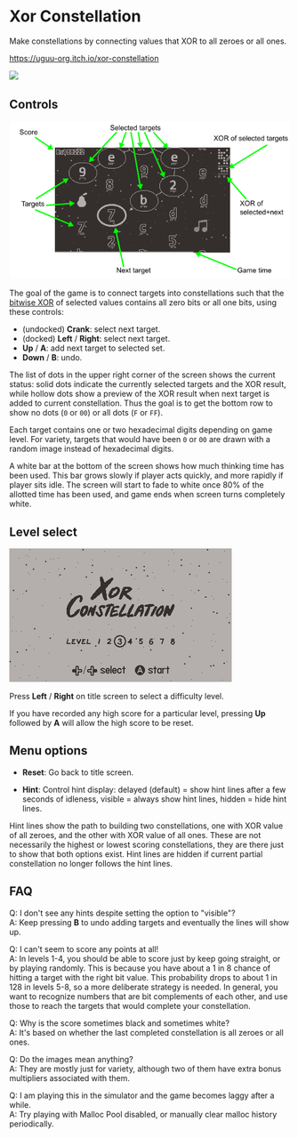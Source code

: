# Xor Constellation

Make constellations by connecting values that XOR to all zeroes or all ones.

https://uguu-org.itch.io/xor-constellation

![](doc/demo.gif)

## Controls

![](doc/gameplay.png)

The goal of the game is to connect targets into constellations such that the [bitwise XOR](https://en.wikipedia.org/wiki/Bitwise_operation#XOR) of selected values contains all zero bits or all one bits, using these controls:

+ (undocked) **Crank**: select next target.
+ (docked) **Left** / **Right**: select next target.
+ **Up** / **A**: add next target to selected set.
+ **Down** / **B**: undo.

The list of dots in the upper right corner of the screen shows the current status: solid dots indicate the currently selected targets and the XOR result, while hollow dots show a preview of the XOR result when next target is added to current constellation.  Thus the goal is to get the bottom row to show no dots (`0` or `00`) or all dots (`F` or `FF`).

Each target contains one or two hexadecimal digits depending on game level.  For variety, targets that would have been `0` or `00` are drawn with a random image instead of hexadecimal digits.

A white bar at the bottom of the screen shows how much thinking time has been used.  This bar grows slowly if player acts quickly, and more rapidly if player sits idle.  The screen will start to fade to white once 80% of the allotted time has been used, and game ends when screen turns completely white.

## Level select

![](doc/title.png)

Press **Left** / **Right** on title screen to select a difficulty level.

If you have recorded any high score for a particular level, pressing **Up** followed by **A** will allow the high score to be reset.


## Menu options

+ **Reset**: Go back to title screen.

+ **Hint**: Control hint display: delayed (default) = show hint lines after a few seconds of idleness, visible = always show hint lines, hidden = hide hint lines.

Hint lines show the path to building two constellations, one with XOR value of all zeroes, and the other with XOR value of all ones.  These are not necessarily the highest or lowest scoring constellations, they are there just to show that both options exist.  Hint lines are hidden if current partial constellation no longer follows the hint lines.

## FAQ

Q: I don't see any hints despite setting the option to "visible"?\
A: Keep pressing **B** to undo adding targets and eventually the lines will show up.

Q: I can't seem to score any points at all!\
A: In levels 1-4, you should be able to score just by keep going straight, or by playing randomly.  This is because you have about a 1 in 8 chance of hitting a target with the right bit value.  This probability drops to about 1 in 128 in levels 5-8, so a more deliberate strategy is needed.  In general, you want to recognize numbers that are bit complements of each other, and use those to reach the targets that would complete your constellation.

Q: Why is the score sometimes black and sometimes white?\
A: It's based on whether the last completed constellation is all zeroes or all ones.

Q: Do the images mean anything?\
A: They are mostly just for variety, although two of them have extra bonus multipliers associated with them.

Q: I am playing this in the simulator and the game becomes laggy after a while.\
A: Try playing with Malloc Pool disabled, or manually clear malloc history periodically.
